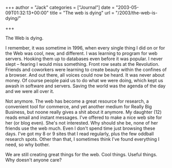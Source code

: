 +++
author = "Jack"
categories = ["Journal"]
date = "2003-05-09T01:32:13+00:00"
title = "The web is dying"
url = "/2003/the-web-is-dying/"

+++

The Web is dying.

I remember, it was sometime in 1996, when every single thing I did on or for the Web was cool, new, and different. I was learning to program for web servers. Hooking them up to databases even before it was popular. I never slept &#8211; fearing I would miss something. Front row seats at the Revolution. Friends and coworkers were learning to create beauty within the confines of a browser. And out there, all voices could now be heard. It was never about money. Of course people paid us to do what we were doing, which kept us awash in software and servers. Saving the world was the agenda of the day and we were all over it.

Not anymore. The web has become a great resource for research, a convenient tool for commerce, and yet another medium for Really Big Business, but noone really gives a shit about it anymore. My daughter (12) reads email and instant messages. I've offered to make a nice web site for her (or blog even). She's not interested. Why should she be, none of her friends use the web much. Even I don't spend time just browsing these days. I've got my 8 or 9 sites that I read regularly, plus the few oddball research spots. Other than that, I sometimes think I've found everything I need, so why bother.

We are still creating great things for the web. Cool things. Useful things. Why doesn't anyone care?